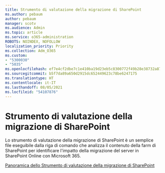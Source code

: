 ```yaml
---
title: Strumento di valutazione della migrazione di SharePoint
ms.author: pebaum
author: pebaum
manager: scotv
ms.audience: Admin
ms.topic: article
ms.service: o365-administration
ROBOTS: NOINDEX, NOFOLLOW
localization_priority: Priority
ms.collection: Adm_O365
ms.custom:
- "5300030"
- "5035"
ms.openlocfilehash: ef7e4cf2dbe7c1e410ba19d23eb5c8300772f49b28e38732a87722259b46f02d
ms.sourcegitcommit: b5f7da89a650d2915dc652449623c78be6247175
ms.translationtype: HT
ms.contentlocale: it-IT
ms.lasthandoff: 08/05/2021
ms.locfileid: "54107876"
---
```

# <a name="sharepoint-migration-assessment-tool-smat"></a>Strumento di valutazione della migrazione di SharePoint

Lo strumento di valutazione della migrazione di SharePoint è un semplice file eseguibile dalla riga di comando che analizza il contenuto della farm di SharePoint per identificare l'impatto della migrazione del server in SharePoint Online con Microsoft 365.

[Panoramica dello Strumento di valutazione della migrazione di SharePoint](https://docs.microsoft.com/sharepointmigration/overview-of-the-sharepoint-migration-assessment-tool)

